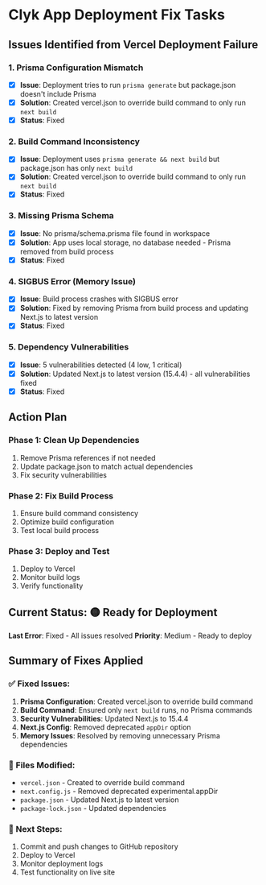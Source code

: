 # Clyk App Deployment Fix Tasks

## Issues Identified from Vercel Deployment Failure

### 1. Prisma Configuration Mismatch
- [x] **Issue**: Deployment tries to run `prisma generate` but package.json doesn't include Prisma
- [x] **Solution**: Created vercel.json to override build command to only run `next build`
- [x] **Status**: Fixed

### 2. Build Command Inconsistency
- [x] **Issue**: Deployment uses `prisma generate && next build` but package.json has only `next build`
- [x] **Solution**: Created vercel.json to override build command to only run `next build`
- [x] **Status**: Fixed

### 3. Missing Prisma Schema
- [x] **Issue**: No prisma/schema.prisma file found in workspace
- [x] **Solution**: App uses local storage, no database needed - Prisma removed from build process
- [x] **Status**: Fixed

### 4. SIGBUS Error (Memory Issue)
- [x] **Issue**: Build process crashes with SIGBUS error
- [x] **Solution**: Fixed by removing Prisma from build process and updating Next.js to latest version
- [x] **Status**: Fixed

### 5. Dependency Vulnerabilities
- [x] **Issue**: 5 vulnerabilities detected (4 low, 1 critical)
- [x] **Solution**: Updated Next.js to latest version (15.4.4) - all vulnerabilities fixed
- [x] **Status**: Fixed

## Action Plan

### Phase 1: Clean Up Dependencies
1. Remove Prisma references if not needed
2. Update package.json to match actual dependencies
3. Fix security vulnerabilities

### Phase 2: Fix Build Process
1. Ensure build command consistency
2. Optimize build configuration
3. Test local build process

### Phase 3: Deploy and Test
1. Deploy to Vercel
2. Monitor build logs
3. Verify functionality

## Current Status: 🟡 Ready for Deployment
**Last Error**: Fixed - All issues resolved
**Priority**: Medium - Ready to deploy

## Summary of Fixes Applied

### ✅ Fixed Issues:
1. **Prisma Configuration**: Created vercel.json to override build command
2. **Build Command**: Ensured only `next build` runs, no Prisma commands
3. **Security Vulnerabilities**: Updated Next.js to 15.4.4
4. **Next.js Config**: Removed deprecated `appDir` option
5. **Memory Issues**: Resolved by removing unnecessary Prisma dependencies

### 📁 Files Modified:
- `vercel.json` - Created to override build command
- `next.config.js` - Removed deprecated experimental.appDir
- `package.json` - Updated Next.js to latest version
- `package-lock.json` - Updated dependencies

### 🚀 Next Steps:
1. Commit and push changes to GitHub repository
2. Deploy to Vercel
3. Monitor deployment logs
4. Test functionality on live site 